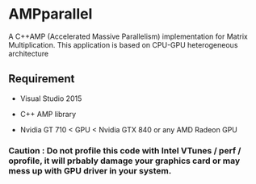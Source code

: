 # AMPparallel
A  C++AMP (Accelerated Massive Parallelism) implementation for Matrix Multiplication. This application is based on CPU-GPU heterogeneous architecture 

## Requirement

* Visual Studio 2015

* C++ AMP library

* Nvidia GT 710 < GPU < Nvidia GTX 840 or any AMD Radeon GPU

### Caution : Do not profile this code with Intel VTunes / perf / oprofile, it will prbably damage your graphics card or may mess up with GPU driver in your system.
